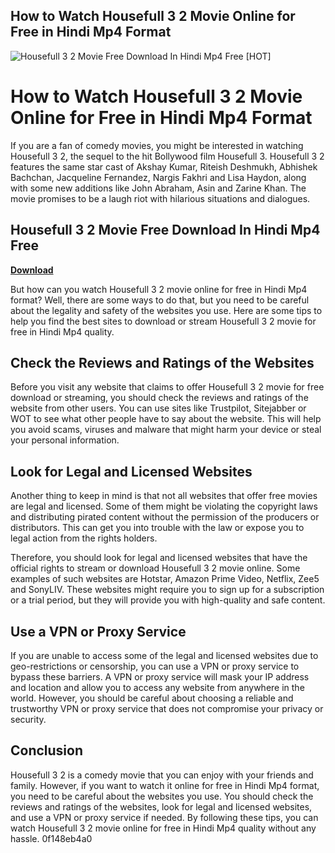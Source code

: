 ## How to Watch Housefull 3 2 Movie Online for Free in Hindi Mp4 Format

 
![Housefull 3 2 Movie Free Download In Hindi Mp4 Free \[HOT\]](https://encrypted-tbn1.gstatic.com/images?q=tbn:ANd9GcT4YmdaOfxHnXzSof2qa0Wlk2BOMUsa9Z5Dy-EG0R33HfYeBtaDeM6oT_c)

 
# How to Watch Housefull 3 2 Movie Online for Free in Hindi Mp4 Format
 
If you are a fan of comedy movies, you might be interested in watching Housefull 3 2, the sequel to the hit Bollywood film Housefull 3. Housefull 3 2 features the same star cast of Akshay Kumar, Riteish Deshmukh, Abhishek Bachchan, Jacqueline Fernandez, Nargis Fakhri and Lisa Haydon, along with some new additions like John Abraham, Asin and Zarine Khan. The movie promises to be a laugh riot with hilarious situations and dialogues.
 
## Housefull 3 2 Movie Free Download In Hindi Mp4 Free


[**Download**](https://www.google.com/url?q=https%3A%2F%2Ftinurll.com%2F2tKjt4&sa=D&sntz=1&usg=AOvVaw2SaE86n1yCahh2Y_yZZoBQ)

 
But how can you watch Housefull 3 2 movie online for free in Hindi Mp4 format? Well, there are some ways to do that, but you need to be careful about the legality and safety of the websites you use. Here are some tips to help you find the best sites to download or stream Housefull 3 2 movie for free in Hindi Mp4 quality.
 
## Check the Reviews and Ratings of the Websites
 
Before you visit any website that claims to offer Housefull 3 2 movie for free download or streaming, you should check the reviews and ratings of the website from other users. You can use sites like Trustpilot, Sitejabber or WOT to see what other people have to say about the website. This will help you avoid scams, viruses and malware that might harm your device or steal your personal information.
 
## Look for Legal and Licensed Websites
 
Another thing to keep in mind is that not all websites that offer free movies are legal and licensed. Some of them might be violating the copyright laws and distributing pirated content without the permission of the producers or distributors. This can get you into trouble with the law or expose you to legal action from the rights holders.
 
Therefore, you should look for legal and licensed websites that have the official rights to stream or download Housefull 3 2 movie online. Some examples of such websites are Hotstar, Amazon Prime Video, Netflix, Zee5 and SonyLIV. These websites might require you to sign up for a subscription or a trial period, but they will provide you with high-quality and safe content.
 
## Use a VPN or Proxy Service
 
If you are unable to access some of the legal and licensed websites due to geo-restrictions or censorship, you can use a VPN or proxy service to bypass these barriers. A VPN or proxy service will mask your IP address and location and allow you to access any website from anywhere in the world. However, you should be careful about choosing a reliable and trustworthy VPN or proxy service that does not compromise your privacy or security.
 
## Conclusion
 
Housefull 3 2 is a comedy movie that you can enjoy with your friends and family. However, if you want to watch it online for free in Hindi Mp4 format, you need to be careful about the websites you use. You should check the reviews and ratings of the websites, look for legal and licensed websites, and use a VPN or proxy service if needed. By following these tips, you can watch Housefull 3 2 movie online for free in Hindi Mp4 quality without any hassle.
 0f148eb4a0
